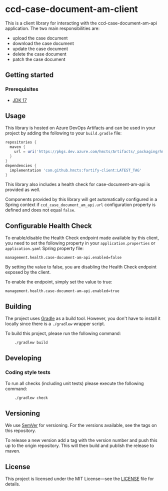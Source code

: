 # ccd-case-document-am-client

This is a client library for interacting with the ccd-case-document-am-api application. The two main responsibilities are:
 - upload the case document
 - download the case document
 - update the case document
 - delete the case document
 - patch the case document

## Getting started

### Prerequisites

- [JDK 17](https://www.oracle.com/java)

## Usage

This library is hosted on Azure DevOps Artifacts and can be used in your project by adding the following to your `build.gradle` file:

```gradle
repositories {
  maven {
    url = uri('https://pkgs.dev.azure.com/hmcts/Artifacts/_packaging/hmcts-lib/maven/v1')
  }
}
dependencies {
  implementation 'com.github.hmcts:fortify-client:LATEST_TAG'
}
```

This library also includes a health check for case-document-am-api is provided as well.

Components provided by this library will get automatically configured in a Spring context if `ccd_case_document_am_api.url` configuration property is defined and does not equal `false`.

## Configurable Health Check

To enable/disable the Health Check endpoint made available by this client, you need to set the following property in your `application.properties` or `application.yaml` Spring property file:
```
management.health.case-document-am-api.enabled=false
```
By setting the value to false, you are disabling the Health Check endpoint exposed by the client.

To enable the endpoint, simply set the value to true:
```
management.health.case-document-am-api.enabled=true
```

## Building

The project uses [Gradle](https://gradle.org) as a build tool. However, you don't have to install it locally since there is a
`./gradlew` wrapper script.

To build this project, please run the following command:

```bash
    ./gradlew build
```

## Developing

### Coding style tests

To run all checks (including unit tests) please execute the following command:

```bash
    ./gradlew check
```

## Versioning

We use [SemVer](http://semver.org/) for versioning.
For the versions available, see the tags on this repository.

To release a new version add a tag with the version number and push this up to the origin repository. This will then
build and publish the release to maven.

## License

This project is licensed under the MIT License—see the [LICENSE](LICENSE.md) file for details.
